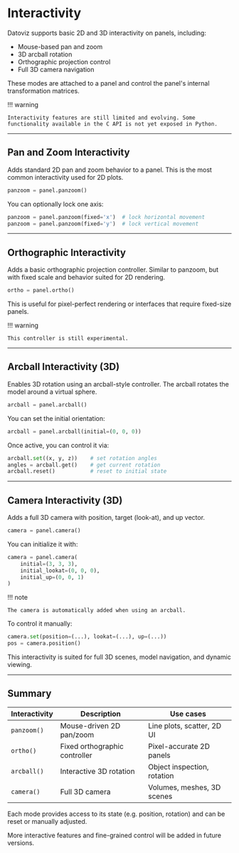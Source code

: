# Interactivity

Datoviz supports basic 2D and 3D interactivity on panels, including:

- Mouse-based pan and zoom
- 3D arcball rotation
- Orthographic projection control
- Full 3D camera navigation

These modes are attached to a panel and control the panel's internal transformation matrices.

!!! warning

    Interactivity features are still limited and evolving. Some functionality available in the C API is not yet exposed in Python.

---

## Pan and Zoom Interactivity

Adds standard 2D pan and zoom behavior to a panel. This is the most common interactivity used for 2D plots.

```python
panzoom = panel.panzoom()
```

You can optionally lock one axis:

```python
panzoom = panel.panzoom(fixed='x')  # lock horizontal movement
panzoom = panel.panzoom(fixed='y')  # lock vertical movement
```

---

## Orthographic Interactivity

Adds a basic orthographic projection controller. Similar to panzoom, but with fixed scale and behavior suited for 2D rendering.

```python
ortho = panel.ortho()
```

This is useful for pixel-perfect rendering or interfaces that require fixed-size panels.

!!! warning

    This controller is still experimental.

---

## Arcball Interactivity (3D)

Enables 3D rotation using an arcball-style controller. The arcball rotates the model around a virtual sphere.

```python
arcball = panel.arcball()
```

You can set the initial orientation:

```python
arcball = panel.arcball(initial=(0, 0, 0))
```

Once active, you can control it via:

```python
arcball.set((x, y, z))    # set rotation angles
angles = arcball.get()    # get current rotation
arcball.reset()           # reset to initial state
```

---

## Camera Interactivity (3D)

Adds a full 3D camera with position, target (look-at), and up vector.

```python
camera = panel.camera()
```

You can initialize it with:

```python
camera = panel.camera(
    initial=(3, 3, 3),
    initial_lookat=(0, 0, 0),
    initial_up=(0, 0, 1)
)
```

!!! note

    The camera is automatically added when using an arcball.

To control it manually:

```python
camera.set(position=(...), lookat=(...), up=(...))
pos = camera.position()
```

This interactivity is suited for full 3D scenes, model navigation, and dynamic viewing.

---

## Summary

| Interactivity | Description                   | Use cases                   |
| ------------- | ----------------------------- | --------------------------- |
| `panzoom()`   | Mouse-driven 2D pan/zoom      | Line plots, scatter, 2D UI  |
| `ortho()`     | Fixed orthographic controller | Pixel-accurate 2D panels    |
| `arcball()`   | Interactive 3D rotation       | Object inspection, rotation |
| `camera()`    | Full 3D camera                | Volumes, meshes, 3D scenes  |

Each mode provides access to its state (e.g. position, rotation) and can be reset or manually adjusted.

More interactive features and fine-grained control will be added in future versions.
